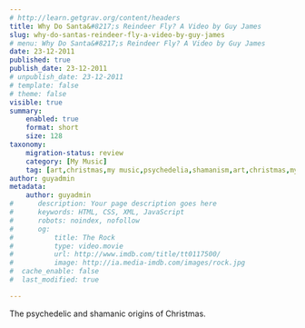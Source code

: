 ```yaml
---
# http://learn.getgrav.org/content/headers
title: Why Do Santa&#8217;s Reindeer Fly? A Video by Guy James
slug: why-do-santas-reindeer-fly-a-video-by-guy-james
# menu: Why Do Santa&#8217;s Reindeer Fly? A Video by Guy James
date: 23-12-2011
published: true
publish_date: 23-12-2011
# unpublish_date: 23-12-2011
# template: false
# theme: false
visible: true
summary:
    enabled: true
    format: short
    size: 128
taxonomy:
    migration-status: review
    category: [My Music]
    tag: [art,christmas,my music,psychedelia,shamanism,art,christmas,my music,psychedelia,shamanism]
author: guyadmin
metadata:
    author: guyadmin
#      description: Your page description goes here
#      keywords: HTML, CSS, XML, JavaScript
#      robots: noindex, nofollow
#      og:
#          title: The Rock
#          type: video.movie
#          url: http://www.imdb.com/title/tt0117500/
#          image: http://ia.media-imdb.com/images/rock.jpg
#  cache_enable: false
#  last_modified: true

---
```


The psychedelic and shamanic origins of Christmas.